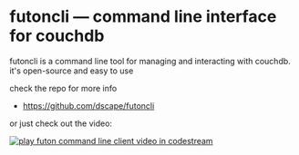 # futoncli — command line interface for couchdb

futoncli is a command line tool for managing and interacting with couchdb. it's open-source and easy to use

check the repo for more info

* https://github.com/dscape/futoncli

or just check out the video:

[![play futon command line client video in codestream](https://github.com/dscape/futoncli/raw/master/assets/play.png)](http://codestre.am/4fd7fdf69582b28f1f01c7bf)
